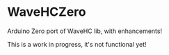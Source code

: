 # WaveHCZero
Arduino Zero port of WaveHC lib, with enhancements! 

This is a work in progress, it's not functional yet!
